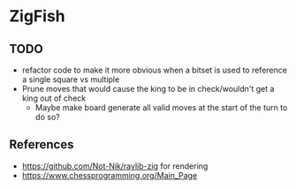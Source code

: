 # ZigFish


## TODO
- refactor code to make it more obvious when a bitset is used to reference a single square vs multiple
- Prune moves that would cause the king to be in check/wouldn't get a king out of check
  - Maybe make board generate all valid moves at the start of the turn to do so?


## References
- https://github.com/Not-Nik/raylib-zig for rendering
- https://www.chessprogramming.org/Main_Page